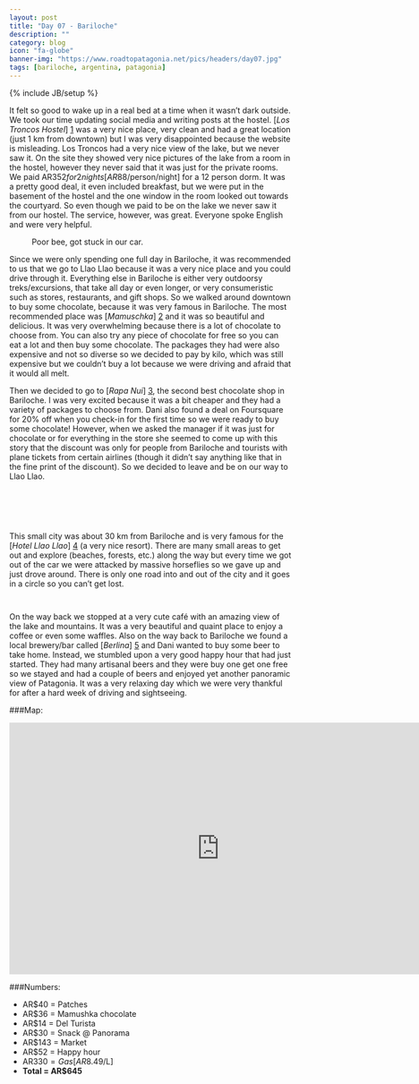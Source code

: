 ```yaml
---
layout: post
title: "Day 07 - Bariloche"
description: ""
category: blog
icon: "fa-globe"
banner-img: "https://www.roadtopatagonia.net/pics/headers/day07.jpg"
tags: [bariloche, argentina, patagonia]
---
```

{% include JB/setup %}

It felt so good to wake up in a real bed at a time when it wasn’t dark outside. We took our time updating social media and writing posts at the hostel. [*Los Troncos Hostel*] [1] was a very nice place, very clean and had a great location (just 1 km from downtown) but I was very disappointed because the website is misleading. Los Troncos had a very nice view of the lake, but we never saw it. On the site they showed very nice pictures of the lake from a room in the hostel, however they never said that it was just for the private rooms. We paid AR$352 for 2 nights [AR$88/person/night] for a 12 person dorm. It was a pretty good deal, it even included breakfast, but we were put in the basement of the hostel and the one window in the room looked out towards the courtyard. So even though we paid to be on the lake we never saw it from our hostel. The service, however, was great. Everyone spoke English and were very helpful.

<figure>
	<a class="fancybox"  href="{{ site.pics.days }}/day07/pic10_o.jpg"><img src="{{ site.pics.days }}/day07/pic10.jpg" alt=""></a>
	<figcaption>Poor bee, got stuck in our car.</figcaption>
</figure>

Since we were only spending one full day in Bariloche, it was recommended to us that we go to Llao Llao because it was a very nice place and you could drive through it. Everything else in Bariloche is either very outdoorsy treks/excursions, that take all day or even longer, or very consumeristic such as stores, restaurants, and gift shops. So we walked around downtown to buy some chocolate, because it was very famous in Bariloche. The most recommended place was [*Mamuschka*] [2] and it was so beautiful and delicious. It was very overwhelming because there is a lot of chocolate to choose from. You can also try any piece of chocolate for free so you can eat a lot and then buy some chocolate. The packages they had were also expensive and not so diverse so we decided to pay by kilo, which was still expensive but we couldn’t buy a lot because we were driving and afraid that it would all melt. 

Then we decided to go to [*Rapa Nui*] [3], the second best chocolate shop in Bariloche. I was very excited because it was a bit cheaper and they had a variety of packages to choose from. Dani also found a deal on Foursquare for 20% off when you check-in for the first time so we were ready to buy some chocolate! However, when we asked the manager if it was just for chocolate or for everything in the store she seemed to come up with this story that the discount was only for people from Bariloche and tourists with plane tickets from certain airlines (though it didn’t say anything like that in the fine print of the discount). So we decided to leave and be on our way to Llao Llao.

<figure>
	<a class="fancybox" rel="group4"  href="{{ site.pics.days }}/day07/pic01_o.jpg"><img src="{{ site.pics.days }}/day07/pic01.jpg" alt=""></a>
</figure>

<figure class="third">
	<a class="fancybox" rel="group4" href="{{ site.pics.days }}/day07/pic02_o.jpg"><img src="{{ site.pics.days }}/day07/pic02_tb.jpg" alt=""></a>
	<a class="fancybox" rel="group4" href="{{ site.pics.days }}/day07/pic03_o.jpg"><img src="{{ site.pics.days }}/day07/pic03_tb.jpg" alt=""></a>
	<a class="fancybox" rel="group4" href="{{ site.pics.days }}/day07/pic04_o.jpg"><img src="{{ site.pics.days }}/day07/pic04_tb.jpg" alt=""></a>
</figure>

<figure class="third">
	<a class="fancybox" rel="group4" href="{{ site.pics.days }}/day07/pic05_o.jpg"><img src="{{ site.pics.days }}/day07/pic05_tb.jpg" alt=""></a>
	<a class="fancybox" rel="group4" href="{{ site.pics.days }}/day07/pic08_o.jpg"><img src="{{ site.pics.days }}/day07/pic08_tb.jpg" alt=""></a>
	<a class="fancybox" rel="group4" href="{{ site.pics.days }}/day07/pic07_o.jpg"><img src="{{ site.pics.days }}/day07/pic07_tb.jpg" alt=""></a>
</figure>

This small city was about 30 km from Bariloche and is very famous for the [*Hotel Llao Llao*] [4] (a very nice resort). There are many small areas to get out and explore (beaches, forests, etc.) along the way but every time we got out of the car we were attacked by massive horseflies so we gave up and just drove around. There is only one road into and out of the city and it goes in a circle so you can’t get lost. 

<figure>
	<a class="fancybox" rel="group1"  href="{{ site.pics.days }}/day07/pic12_o.jpg"><img src="{{ site.pics.days }}/day07/pic12.jpg" alt=""></a>
</figure>

<figure class="third">
	<a class="fancybox" rel="group1" href="{{ site.pics.days }}/day07/pic13_o.jpg"><img src="{{ site.pics.days }}/day07/pic13_tb.jpg" alt=""></a>
</figure>

On the way back we stopped at a very cute café with an amazing view of the lake and mountains. It was a very beautiful and quaint place to enjoy a coffee or even some waffles. Also on the way back to Bariloche we found a local brewery/bar called [*Berlina*] [5] and Dani wanted to buy some beer to take home. Instead, we stumbled upon a very good happy hour that had just started. They had many artisanal beers and they were buy one get one free so we stayed and had a couple of beers and enjoyed yet another panoramic view of Patagonia. It was a very relaxing day which we were very thankful for after a hard week of driving and sightseeing.

###Map:

<iframe src="https://www.google.com/maps/embed?pb=!1m18!1m12!1m3!1d96187.89413510273!2d-71.30539565000007!3d-41.11549319999994!2m3!1f0!2f0!3f0!3m2!1i1024!2i768!4f13.1!3m3!1m2!1s0x961a7b1520c860e5%3A0x8210ae97cb7b9a65!2sSan+Carlos+de+Bariloche!5e0!3m2!1spt-BR!2s!4v1394105205088"  width="750" height="450" frameborder="0" style="border:0">>&nbsp;</iframe>


###Numbers:

* AR$40 = Patches
* AR$36 = Mamushka chocolate
* AR$14 = Del Turista
* AR$30 = Snack @ Panorama 
* AR$143 = Market
* AR$52 = Happy hour
* AR$330 = Gas [AR$8.49/L]
* **Total = AR$645**

[1]: http://www.hostellostroncos.com.ar/ "Hostel Los Troncos"
[2]: http://www.mamuschka.com/ "Mamuschka, Chocolate de Bariloche"
[3]: http://www.chocolatesrapanui.com.ar/ "Rapa Nui Chocolates"
[4]: https://goo.gl/maps/097ql "Park Llao Llao"
[5]: https://goo.gl/maps/LGdTs "Bar & Restaurant Berlina"